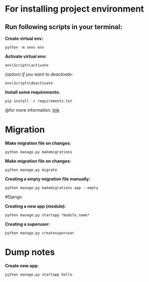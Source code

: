 # For installing project environment

## Run following scripts in your terminal:

**Create virtual env:**
```
python -m venv env
```

**Activate virtual env:**
```
env\Scripts\activate
```

*(option) If you want to deactivate:*
```
env\Scripts\deactivate
```

**Install some requirements:**
```
pip install -r requirements.txt
```

@for more information: [link](https://www.tabnine.com/blog/how-to-create-django-projects-in-pycharm-community-edition/)

# Migration
**Make migration file on changes:**
```
python manage.py makemigrations
```

**Make migration file on changes:**
```
python manage.py migrate
```

**Creating a empty migration file manually:**
```
python manage.py makemigrations app --empty
```

#Django

**Creating a new app (module):**
```
python manage.py startapp *module_name*
```

**Creating a superuser:**
```
python manage.py createsuperuser
```

# Dump notes

**Create new app:**
```
python manage.py startapp hello
```
